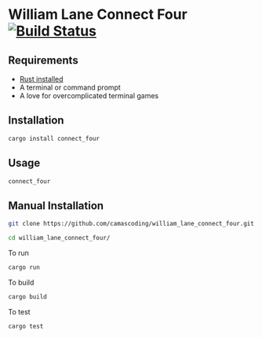 # William Lane Connect Four [![Build Status](https://travis-ci.org/camascoding/william_lane_connect_four.svg?branch=main)](https://travis-ci.org/camascoding/william_lane_connect_four)


## Requirements

- [Rust installed](https://www.rust-lang.org/tools/install)
- A terminal or command prompt
- A love for overcomplicated terminal games

## Installation

```bash
cargo install connect_four
```

## Usage

```bash
connect_four
```

## Manual Installation

```bash
git clone https://github.com/camascoding/william_lane_connect_four.git

cd william_lane_connect_four/
``` 

To run

```bash
cargo run
```

To build

```bash
cargo build
```

To test

```bash
cargo test
```
